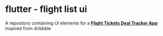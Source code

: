 # flutter - flight list ui

A repository containing UI elements for a **[Flight Tickets Deal Tracker App](https://dribbble.com/shots/5662956-Flight-Tickets-Deal-Tracker-App-Day-340-365-Project365)** inspired from dribbble
